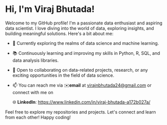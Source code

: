 # Hi, I'm Viraj Bhutada! 

Welcome to my GitHub profile! I'm a passionate data enthusiast and aspiring data scientist. I love diving into the world of data, exploring insights, and building meaningful solutions. Here's a bit about me:

- 🔬 Currently exploring the realms of data science and machine learning.
- 📚 Continuously learning and improving my skills in Python, R, SQL, and data analysis libraries.
- 💼 Open to collaborating on data-related projects, research, or any exciting opportunities in the field of data science.
- 📫 You can reach me via ✉️**email** at virajnbhutada24@gmail.com
      or connect with me on

   🌐 **LinkedIn**: https://www.linkedin.com/in/viraj-bhutada-a172b027a/

Feel free to explore my repositories and projects. Let's connect and learn from each other! Happy coding! 
